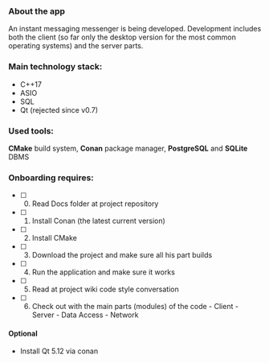 ### About the app
An instant messaging messenger is being developed. Development includes both the client (so far only the desktop version for the most common operating systems) and the server parts.

### Main technology stack:
* C++17
* ASIO
* SQL
* Qt (rejected  since v0.7)

### Used tools:
**CMake** build system, **Conan** package manager, **PostgreSQL** and **SQLite** DBMS

### Onboarding requires: 
- [ ] 0. Read Docs folder at project repository
- [ ] 1. Install Conan (the latest current version)
- [ ] 2. Install CMake
- [ ] 3. Download the project and make sure all his part builds
- [ ] 4. Run the application and make sure it works
- [ ] 5. Read at project wiki code style conversation 
- [ ] 6. Check out with the main parts (modules) of the code
           - Client
           - Server
           - Data Access
           - Network

#### Optional
- Install Qt 5.12 via conan